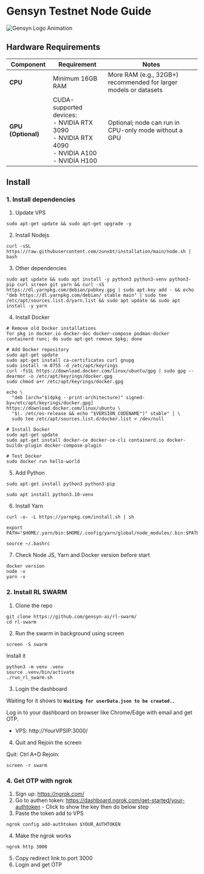 # Gensyn Testnet Node Guide 
![Gensyn Logo Animation](https://cdn.prod.website-files.com/66bc6da8fe284e4693088ff7/67e9178ce812f9abbc62296c_Gensyn-logo-anim_2%202.gif)

## Hardware Requirements

| Component       | Requirement                                      | Notes                                      |
|-----------------|--------------------------------------------------|--------------------------------------------|
| **CPU**         | Minimum 16GB RAM                                 | More RAM (e.g., 32GB+) recommended for larger models or datasets |
| **GPU (Optional)** | CUDA-supported devices: <br> - NVIDIA RTX 3090 <br> - NVIDIA RTX 4090 <br> - NVIDIA A100 <br> - NVIDIA H100 | Optional; node can run in CPU-only mode without a GPU |

## Install

### 1. Install dependencies
1. Update VPS
```
sudo apt-get update && sudo apt-get upgrade -y
```
2. Install Nodejs
```
curl -sSL https://raw.githubusercontent.com/zunxbt/installation/main/node.sh | bash
```
3. Other dependencies
```
sudo apt update && sudo apt install -y python3 python3-venv python3-pip curl screen git yarn && curl -sS https://dl.yarnpkg.com/debian/pubkey.gpg | sudo apt-key add - && echo "deb https://dl.yarnpkg.com/debian/ stable main" | sudo tee /etc/apt/sources.list.d/yarn.list && sudo apt update && sudo apt install -y yarn
```
4. Install Docker
```
# Remove old Docker installations
for pkg in docker.io docker-doc docker-compose podman-docker containerd runc; do sudo apt-get remove $pkg; done

# Add Docker repository
sudo apt-get update
sudo apt-get install ca-certificates curl gnupg
sudo install -m 0755 -d /etc/apt/keyrings
curl -fsSL https://download.docker.com/linux/ubuntu/gpg | sudo gpg --dearmor -o /etc/apt/keyrings/docker.gpg
sudo chmod a+r /etc/apt/keyrings/docker.gpg

echo \
  "deb [arch="$(dpkg --print-architecture)" signed-by=/etc/apt/keyrings/docker.gpg] https://download.docker.com/linux/ubuntu \
  "$(. /etc/os-release && echo "$VERSION_CODENAME")" stable" | \
  sudo tee /etc/apt/sources.list.d/docker.list > /dev/null

# Install Docker
sudo apt-get update
sudo apt-get install docker-ce docker-ce-cli containerd.io docker-buildx-plugin docker-compose-plugin

# Test Docker
sudo docker run hello-world
```
5. Add Python
```
sudo apt-get install python3 python3-pip
```
```
sudo apt install python3.10-venv
```
6. Install Yarn
```
curl -o- -L https://yarnpkg.com/install.sh | sh
```
```
export PATH="$HOME/.yarn/bin:$HOME/.config/yarn/global/node_modules/.bin:$PATH"
```
```
source ~/.bashrc
```
7. Check Node JS, Yarn and Docker version before start
```
docker version
node -v
yarn -v
```
### 2. Install RL SWARM
1. Clone the repo
```
git clone https://github.com/gensyn-ai/rl-swarm/
cd rl-swarm
```
2. Run the swarm in background using screen
```
screen -S swarm
```
Install it
```
python3 -m venv .venv
source .venv/bin/activate
./run_rl_swarm.sh
```
3. Login the dashboard

Waiting for it shows to **`Waiting for userData.json to be created..`**

Log in to your dashboard on browser like Chrome/Edge with email and get OTP.

- VPS: http://YourVPSIP:3000/

4. Quit and Rejoin the screen 

Quit: Ctrl A+D
Rejoin: 
```
screen -r swarm
```

### 4. Get OTP with ngrok

1. Sign up: https://ngrok.com/
2. Go to authen token: https://dashboard.ngrok.com/get-started/your-authtoken - Click to show the key then do below step
3. Paste the token add to VPS
```
ngrok config add-authtoken $YOUR_AUTHTOKEN
```
4. Make the ngrok works 
```
ngrok http 3000
```
5. Copy redirect link to port 3000
6. Login and get OTP
